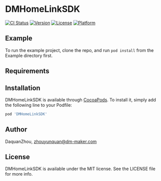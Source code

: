 # DMHomeLinkSDK

[![CI Status](https://img.shields.io/travis/DaquanZhou/DMHomeLinkSDK.svg?style=flat)](https://travis-ci.org/DaquanZhou/DMHomeLinkSDK)
[![Version](https://img.shields.io/cocoapods/v/DMHomeLinkSDK.svg?style=flat)](https://cocoapods.org/pods/DMHomeLinkSDK)
[![License](https://img.shields.io/cocoapods/l/DMHomeLinkSDK.svg?style=flat)](https://cocoapods.org/pods/DMHomeLinkSDK)
[![Platform](https://img.shields.io/cocoapods/p/DMHomeLinkSDK.svg?style=flat)](https://cocoapods.org/pods/DMHomeLinkSDK)

## Example

To run the example project, clone the repo, and run `pod install` from the Example directory first.

## Requirements

## Installation

DMHomeLinkSDK is available through [CocoaPods](https://cocoapods.org). To install
it, simply add the following line to your Podfile:

```ruby
pod 'DMHomeLinkSDK'
```

## Author

DaquanZhou, zhouyunquan@dm-maker.com

## License

DMHomeLinkSDK is available under the MIT license. See the LICENSE file for more info.
